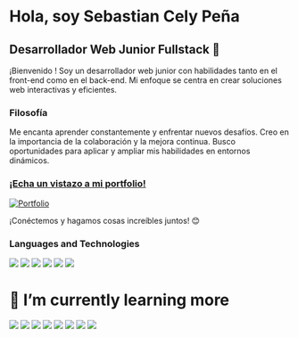 # Hola, soy Sebastian Cely Peña

## Desarrollador Web Junior Fullstack 🚀

¡Bienvenido ! Soy un desarrollador web junior con habilidades tanto en el front-end como en el back-end. Mi enfoque se centra en crear soluciones web interactivas y eficientes.

### Filosofía

Me encanta aprender constantemente y enfrentar nuevos desafíos. Creo en la importancia de la colaboración y la mejora continua. Busco oportunidades para aplicar y ampliar mis habilidades en entornos dinámicos.

### [¡Echa un vistazo a mi portfolio!](https://portfolio-v2-beta-sage.vercel.app/)
[![Portfolio](https://img.shields.io/badge/Portfolio-%2312100E.svg?&style=for-the-badge&logo=GitHub&logoColor=white)](https://portfolio-v2-beta-sage.vercel.app/)

¡Conéctemos y hagamos cosas increíbles juntos! 😊

### Languages and Technologies
<div align="left">
    <img src="https://img.shields.io/badge/Java-007396?style=for-the-badge&logo=java&logoColor=white"/>
    <img src="https://img.shields.io/badge/JavaScript-F7DF1E?style=for-the-badge&logo=javascript&logoColor=black" />
    <img src="https://img.shields.io/badge/Python-3776AB?style=for-the-badge&logo=python&logoColor=white" />
    <img src="https://img.shields.io/badge/React-61DAFB?style=for-the-badge&logo=react&logoColor=black" />
    <img src="https://img.shields.io/badge/MySQL-4479A1?style=for-the-badge&logo=mysql&logoColor=white" />
    <img src="https://img.shields.io/badge/PHP-777BB4?style=for-the-badge&logo=php&logoColor=white" />
</div>  

# 🌱 I’m currently learning more
<div align="left">
    <img src="https://img.shields.io/badge/Java-007396?style=for-the-badge&logo=java&logoColor=white"/>
    <img src="https://img.shields.io/badge/JavaScript-F7DF1E?style=for-the-badge&logo=javascript&logoColor=black" />
    <img src="https://img.shields.io/badge/Python-3776AB?style=for-the-badge&logo=python&logoColor=white" />
    <img src="https://img.shields.io/badge/React-61DAFB?style=for-the-badge&logo=react&logoColor=black" />
    <img src="https://img.shields.io/badge/springboot-6DB33F?style=for-the-badge&logo=springboot&logoColor=black" />
    <img src="https://img.shields.io/badge/mongodb-47A248?style=for-the-badge&logo=mongodb&logoColor=black" />
    <img src="https://img.shields.io/badge/springsecurity-6DB33F?style=for-the-badge&logo=springsecurity&logoColor=black" />
    <img src="https://img.shields.io/badge/JWT-000000?style=for-the-badge&logo=jsonwebtokens&logoColor=white" />
</div>  

<!--
**SebastianL2/SebastianL2** is a ✨ _special_ ✨ repository because its `README.md` (this file) appears on your GitHub profile.

Here are some ideas to get you started:

- 🔭 I’m currently working on ...
- 🌱 I’m currently learning ...
- 👯 I’m looking to collaborate on ...
- 🤔 I’m looking for help with ...
- 💬 Ask me about ...
- 📫 How to reach me: ...
- 😄 Pronouns: ...
- ⚡ Fun fact: ...
-->
